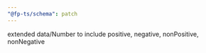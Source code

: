 ```yaml
---
"@fp-ts/schema": patch
---
```


extended data/Number to include positive, negative, nonPositive, nonNegative
